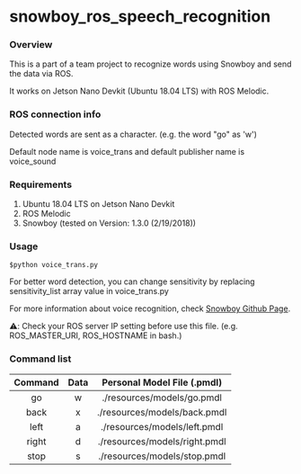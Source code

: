 # snowboy_ros_speech_recognition
### Overview

This is a part of a team project to recognize words using Snowboy and send the data via ROS.

It works on Jetson Nano Devkit (Ubuntu 18.04 LTS) with ROS Melodic.



### ROS connection info

Detected words are sent as a character. (e.g. the word "go" as 'w')

Default node name is voice_trans and default publisher name is voice_sound



### Requirements

1. Ubuntu 18.04 LTS on Jetson Nano Devkit
2. ROS Melodic
3. Snowboy (tested on Version: 1.3.0 (2/19/2018))



### Usage

`$python voice_trans.py`

For better word detection, you can change sensitivity by replacing sensitivity_list array value in voice_trans.py

For more information about voice recognition, check [Snowboy Github Page](https://github.com/Kitt-AI/snowboy).

⚠️: Check your ROS server IP setting before use this file. (e.g. ROS_MASTER_URI, ROS_HOSTNAME in bash.)







### Command list

| Command | Data |    Personal Model File (.pmdl)    |
| :-----: | :--: | :---------------------------: |
|   go    |  w   |  ./resources/models/go.pmdl   |
|  back   |  x   | ./resources/models/back.pmdl  |
|  left   |  a   | ./resources/models/left.pmdl  |
|  right  |  d   | ./resources/models/right.pmdl |
|  stop   |  s   | ./resources/models/stop.pmdl  |




